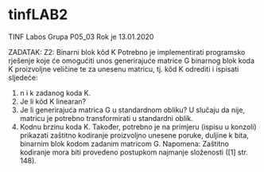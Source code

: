 # tinfLAB2
TINF Labos Grupa P05_03
Rok je 13.01.2020

ZADATAK:
Z2: Binarni blok kôd K
Potrebno je implementirati programsko rješenje koje će omogućiti unos generirajuće matrice G binarnog blok koda K proizvoljne veličine 
te za unesenu matricu, tj. kôd K odrediti i ispisati sljedeće:
1) n i k zadanog koda K.
2) Je li kôd K linearan?
3) Je li generirajuća matrica G u standardnom obliku? U slučaju da nije, matricu je potrebno transformirati u standardni oblik.
4) Kodnu brzinu koda K.
Također, potrebno je na primjeru (ispisu u konzoli) prikazati zaštitno kodiranje proizvoljno unesene poruke,
duljine k bita, binarnim blok kodom zadanim matricom G. 
Napomena: Zaštitno kodiranje mora biti provedeno postupkom najmanje složenosti ([1] str. 148).
